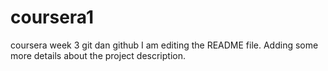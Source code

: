 # coursera1
coursera week 3 git dan github
I am editing the README file. Adding some more details about the project description.
